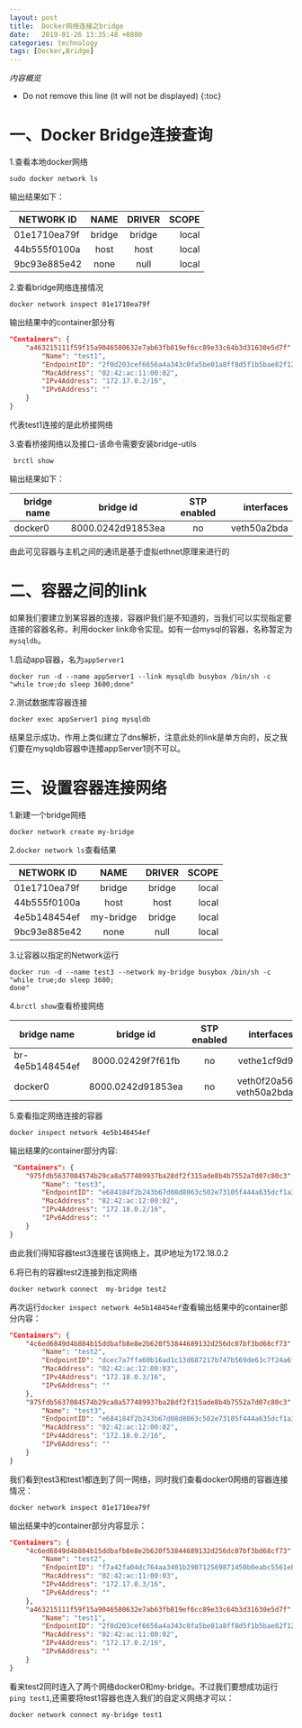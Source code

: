 ```yaml
---
layout: post
title:  Docker网络连接之bridge
date:   2019-01-26 13:35:48 +0800
categories: technology
tags: [Docker,Bridge]
---
```


*内容概览*

* Do not remove this line (it will not be displayed)
{:toc}

# 一、Docker Bridge连接查询

1.查看本地docker网络

```shell
sudo docker network ls
```

输出结果如下：

| NETWORK ID   | NAME  | DRIVER | SCOPE |
| ------------ | :----: | :----: | ----: |
| 01e1710ea79f | bridge | bridge | local |
| 44b555f0100a | host  | host  | local |
| 9bc93e885e42 | none  | null  | local |

2.查看bridge网络连接情况

``` shell
docker network inspect 01e1710ea79f
```

输出结果中的container部分有

```json
"Containers": {
    "a463215111f59f15a9046580632e7ab63fb819ef6cc89e33c64b3d31630e5d7f": {
        "Name": "test1",
        "EndpointID": "2f0d203cef6656a4a343c0fa5be01a8ff8d5f1b5bae82f129016e89f39c7f02a",
        "MacAddress": "02:42:ac:11:00:02",
        "IPv4Address": "172.17.0.2/16",
        "IPv6Address": ""
    }
}
```

代表test1连接的是此桥接网络

3.查看桥接网络以及接口-该命令需要安装bridge-utils

```shell
 brctl show
```

输出结果如下：

| bridge name | bridge id         | STP enabled  | interfaces  |
| ---------   | :---------------: | :----------: | ---------:  |
| docker0     | 8000.0242d91853ea | no           | veth50a2bda |

由此可见容器与主机之间的通讯是基于虚拟ethnet原理来进行的

# 二、容器之间的link

如果我们要建立到某容器的连接，容器IP我们是不知道的，当我们可以实现指定要连接的容器名称，利用docker link命令实现。如有一台mysql的容器，名称暂定为`mysqldb`。

1.启动app容器，名为`appServer1`

```shell
docker run -d --name appServer1 --link mysqldb busybox /bin/sh -c "while true;do sleep 3600;done"
```

2.测试数据库容器连接

```shell
docker exec appServer1 ping mysqldb
```

结果显示成功，作用上类似建立了dns解析，注意此处的link是单方向的，反之我们要在mysqldb容器中连接appServer1则不可以。

# 三、设置容器连接网络

1.新建一个bridge网络

```shell
docker network create my-bridge
```

2.`docker network ls`查看结果

| NETWORK ID    |      NAME      |    DRIVER   | SCOPE |
| --|:--:|:--:|--:|
|01e1710ea79f     |   bridge     |    bridge   | local |
|44b555f0100a     |  host        |    host     | local |
|4e5b148454ef     |  my-bridge   |    bridge   | local |
|9bc93e885e42     |  none        |    null     | local |

3.让容器以指定的Network运行

``` shell
docker run -d --name test3 --network my-bridge busybox /bin/sh -c "while true;do sleep 3600;
done"
```

4.`brctl show`查看桥接网络

|bridge name   |  bridge id         |  STP enabled   |  interfaces|
|--|:--:|:--:|--:|
|br-4e5b148454ef | 8000.02429f7f61fb | no     |         vethe1cf9d9|
|docker0        | 8000.0242d91853ea  |   no   | veth0f20a56 <br /> veth50a2bda|

5.查看指定网络连接的容器

``` shell
docker inspect network 4e5b148454ef
```

输出结果的container部分内容:
``` json
 "Containers": {
    "975fdb5637084574b29ca8a577489937ba28df2f315ade8b4b7552a7d07c80c3": {
        "Name": "test3",
        "EndpointID": "e684184f2b243b67d08d8063c502e73105f444a635dcf1a309a9c1f2bc92ceaf",
        "MacAddress": "02:42:ac:12:00:02",
        "IPv4Address": "172.18.0.2/16",
        "IPv6Address": ""
    }
}
```

由此我们得知容器test3连接在该网络上，其IP地址为172.18.0.2

6.将已有的容器test2连接到指定网络

``` shell
docker network connect  my-bridge test2
```

再次运行`docker inspect network 4e5b148454ef`查看输出结果中的container部分内容：

```json
"Containers": {
    "4c6ed6849d4b884b15ddbafb8e8e2b620f53844689132d256dc07bf3bd68cf73": {
        "Name": "test2",
        "EndpointID": "dcec7a7ffa60b16ad1c13d687217b747b569de63c7f24a6f9132edd26cdcd9d2",
        "MacAddress": "02:42:ac:12:00:03",
        "IPv4Address": "172.18.0.3/16",
        "IPv6Address": ""
    },
    "975fdb5637084574b29ca8a577489937ba28df2f315ade8b4b7552a7d07c80c3": {
        "Name": "test3",
        "EndpointID": "e684184f2b243b67d08d8063c502e73105f444a635dcf1a309a9c1f2bc92ceaf",
        "MacAddress": "02:42:ac:12:00:02",
        "IPv4Address": "172.18.0.2/16",
        "IPv6Address": ""
    }
}
```

我们看到test3和test1都连到了同一网络，同时我们查看docker0网络的容器连接情况：

``` shell
docker network inspect 01e1710ea79f
```

输出结果中的container部分内容显示：

``` json
"Containers": {
    "4c6ed6849d4b884b15ddbafb8e8e2b620f53844689132d256dc07bf3bd68cf73": {
        "Name": "test2",
        "EndpointID": "f7a42fa04dc764aa3401b290712569871450b0eabc5561ebb64042796e7e293e",
        "MacAddress": "02:42:ac:11:00:03",
        "IPv4Address": "172.17.0.3/16",
        "IPv6Address": ""
    },
    "a463215111f59f15a9046580632e7ab63fb819ef6cc89e33c64b3d31630e5d7f": {
        "Name": "test1",
        "EndpointID": "2f0d203cef6656a4a343c0fa5be01a8ff8d5f1b5bae82f129016e89f39c7f02a",
        "MacAddress": "02:42:ac:11:00:02",
        "IPv4Address": "172.17.0.2/16",
        "IPv6Address": ""
    }
}
```

看来test2同时连入了两个网络docker0和my-bridge。不过我们要想成功运行`ping test1`,还需要将test1容器也连入我们的自定义网络才可以：

 ``` shell
 docker network connect my-bridge test1
 ```
